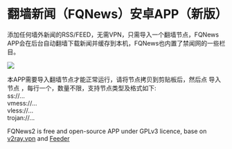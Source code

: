 # 翻墙新闻（FQNews）安卓APP（新版）

添加任何墙外新闻的RSS/FEED，无需VPN，只需导入一个翻墙节点，FQNews APP会在后台自动翻墙下载新闻并缓存到本机，FQNews也内置了禁闻网的一些栏目。

<a href="https://play.google.com/store/apps/details?id=jww.feed.fqnews"><img src="https://www.bannedbook.org/bnews/wp-content/uploads/2020/05/2.png" style="max-width:100%"></a>

本APP需要导入翻墙节点才能正常运行，请将节点拷贝到剪贴板后，然后点 导入节点 ，每行一个，数量不限，支持节点类型及格式如下:<br>
ss://...<br>
vmess://...<br>
vless://...<br>
trojan://...

FQNews2 is free and open-source APP under GPLv3 licence, base on [v2ray.vpn](https://github.com/bannedbook/v2ray.vpn) and [Feeder](https://github.com/spacecowboy/Feeder)


